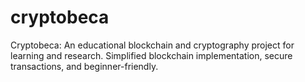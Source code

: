 # cryptobeca
Cryptobeca: An educational blockchain and cryptography project for learning and research. Simplified blockchain implementation, secure transactions, and beginner-friendly. 
